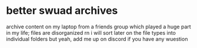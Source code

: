 # better swuad archives
archive content on my laptop from a friends group which played a huge part in my life; files are disorganized rn i will sort later on the file types into individual folders but yeah, add me up on discord if you have any wuestion
